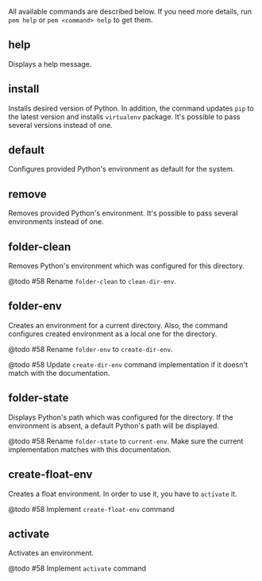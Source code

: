 All available commands are described below. If you need more details, run `pem help` or `pem <command> help` to get them.

help
----
Displays a help message.

install
-------
Installs desired version of Python. In addition, the command updates `pip` to the latest version and installs `virtualenv` package. It's possible to pass several versions instead of one.

default
-------
Configures provided Python's environment as default for the system.

remove
------
Removes provided Python's environment. It's possible to pass several environments instead of one.

folder-clean
------------
Removes Python's environment which was configured for this directory.

@todo #58 Rename `folder-clean` to `clean-dir-env`.
 
folder-env
----------
Creates an environment for a current directory. Also, the command configures created environment as a local one for the directory.

@todo #58 Rename `folder-env` to `create-dir-env`.

@todo #58 Update `create-dir-env` command implementation if it doesn't match with the documentation.


folder-state
-------------
Displays Python's path which was configured for the directory. If the environment is absent, a default Python's path will be displayed.

@todo #58 Rename `folder-state` to `current-env`. Make sure the current implementation matches with this documentation.

create-float-env
----------------
Creates a float environment. In order to use it, you have to `activate` it.

@todo #58 Implement `create-float-env` command

activate
--------
Activates an environment.

@todo #58 Implement `activate` command
